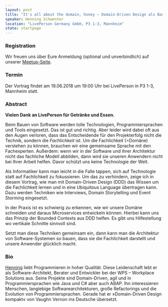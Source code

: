 ```yaml
---
layout: post
title: "It's all about the domain, honey – Domain-Driven Design als Basis für Microservices in Java"
speaker: Henning Schwenter
location: "LivePerson Germany GmbH, P3 1-3, Mannheim"
state: startpage
---
```


### Registration

Wir freuen uns über Eure Anmeldung (optional und unverbindlich) auf unserer [Meetup-Seite](https://www.meetup.com/de-DE/mannheim-java-usergroup/events/251750547).

### Termin
Der Vortrag findet am 19.06.2018 um 19:00 Uhr bei LivePerson in P3 1-3, Mannheim statt.

### Abstract

**Vielen Dank an LivePerson für Getränke und Essen.**

Beim Bauen von Software werden tolle Technologien, Programmiersprachen und Tools eingesetzt. Das ist gut und richtig. Aber leider wird dabei oft aus den Augen verloren, dass das Entscheidende für den Projekterfolg nicht die Technik, sondern die *Fachlichkeit* ist. Um die Fachlichkeit (=Domäne) verstehen zu können, brauchen wir eine gemeinsame Sprache mit den Fachexperten. Außerdem: wenn wir in der Software und ihrer Architektur nicht das fachliche Modell abbilden, dann wird sie unseren Anwendern nicht bei Ihrer Arbeit helfen. Davor schützt uns keine Technologie der Welt.

Als Informatiker kann man leicht in die Falle tappen, sich auf Technologie statt auf Fachlichkeit zu fokussieren. Um das zu verhindern, zeige ich in diesem Vortrag, wie man mit Domain-Driven Design (DDD) das Wissen um die Fachlichkeit lernen und in eine Ubiquitous Language übertragen kann. Dazu werden Techniken wie Interviews, Domain Storytelling und Event Storming eingesetzt.

In der Praxis ist es schwierig zu erkennen, wie wir unsere Domäne schneiden und daraus Microservices entwickeln können. Hierbei kann uns das Prinzip der Bounded Contexts aus DDD helfen. Es gibt uns Hilfestellung wo vertikale Schnitte sinnvoll sind.

Setzt man diese Techniken gemeinsam ein, dann kann man die Architektur von Software-Systemen so bauen, dass sie die Fachlichkeit darstellt und unsere Anwender glücklich macht.


### Bio

[Henning](https://twitter.com/hschwentner) liebt Programmieren in hoher Qualität. Diese Leidenschaft lebt er als Software-Architekt, Berater und Entwickler bei der WPS – Workplace Solutions aus. Seine Projekte sind Domain-Driven, agil und in Programmiersprachen wie Java und C# aber auch ABAP. Ihn interessieren Menschen, langlebige Softwarearchitekturen, große Refactorings und die Evolution von Programmiersprachen. Gerade hat er »Domain-Driven Design kompakt« von Vaughn Vernon ins Deutsche übersetzt.
